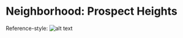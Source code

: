 # Neighborhood: Prospect Heights

Reference-style: 
![alt text][logo]

[logo]: https://static01.nyt.com/newsgraphics/2016/02/16/living-map/969b41227609944c96b9dbc151b92c55dfacee4d/0221-rea-web-LIVINGprospectheights-300.png "Logo Title Text 2"
